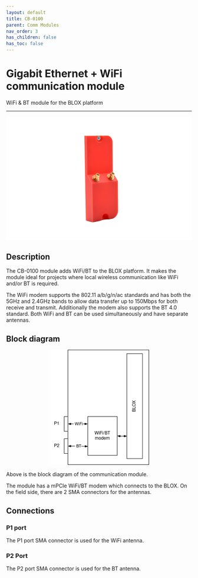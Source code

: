 ```yaml
---
layout: default
title: CB-0100
parent: Comm Modules
nav_order: 3
has_children: false
has_toc: false
---
```


# Gigabit Ethernet + WiFi communication module

WiFi & BT module for the BLOX platform

---

<p align="center">
<img src="/assets/images/pages/communication-modules/CB-0100/CB-0100.png">
</p>

## Description

The CB-0100 module adds WiFi/BT to the BLOX platform. It makes the module ideal for projects where local wireless communication like WiFi and/or BT is required. 

The WiFi modem supports the 802.11 a/b/g/n/ac standards and has both the 5GHz and 2.4GHz bands to allow data transfer up to 150Mbps for both receive and transmit. Additionally the modem also supports the BT 4.0 standard. Both WiFi and BT can be used simultaneously and have separate antennas. 

## Block diagram

<p align="center">
<img src="/assets/images/pages/communication-modules/CB-0100/CB-0100-BlockDiagram.png">
</p>

Above is the block diagram of the communication module.

The module has a mPCIe WiFi/BT modem which connects to the BLOX. On the field side, there are 2 SMA connectors for the antennas.


## Connections

<!--
<p align="center">
<img src="/assets/images/pages/communication-modules/CB-0210/CB-0210%20Connections.svg" width="250">
</p>
-->
### P1 port

The P1 port SMA connector is used for the WiFi antenna.

### P2 Port

The P2 port SMA connector is used for the BT antenna.
